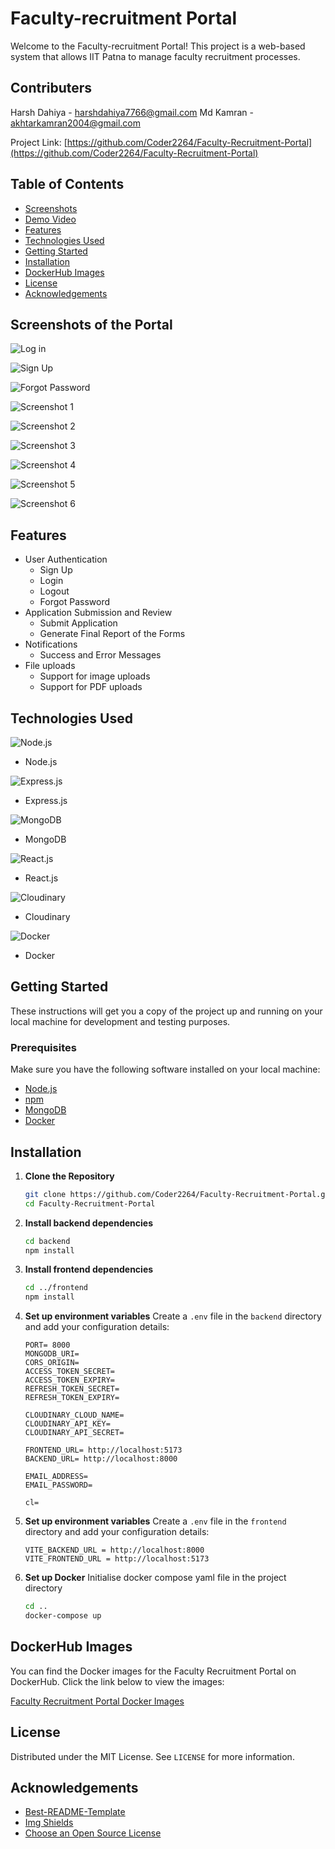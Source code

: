 # Faculty-recruitment Portal

Welcome to the Faculty-recruitment Portal! This project is a web-based system that allows IIT Patna to manage faculty recruitment processes.

## Contributers
Harsh Dahiya - harshdahiya7766@gmail.com
Md Kamran - akhtarkamran2004@gmail.com

Project Link: [https://github.com/Coder2264/Faculty-Recruitment-Portal](https://github.com/Coder2264/Faculty-Recruitment-Portal)

## Table of Contents
- [Screenshots](#screenshots-of-the-portal)
- [Demo Video](#demo-video)
- [Features](#features)
- [Technologies Used](#technologies-used)
- [Getting Started](#getting-started)
- [Installation](#installation)
- [DockerHub Images](#dockerhub-images)
- [License](#license)
- [Acknowledgements](#acknowledgements)

## Screenshots of the Portal

![Log in](https://res.cloudinary.com/dftyqcjar/image/upload/v1718346851/MyStorage/sb5tk6oem1twqqoov1co.png)

![Sign Up](https://res.cloudinary.com/dftyqcjar/image/upload/v1718346852/MyStorage/l5zuw9zwertitbluxrlk.png)

![Forgot Password](https://res.cloudinary.com/dftyqcjar/image/upload/v1718346852/MyStorage/ajwyzlovjvmpr42ocmyh.png)

![Screenshot 1](https://res.cloudinary.com/dftyqcjar/image/upload/v1718345250/MyStorage/amvimt3ecwpelmpyylqh.png)

![Screenshot 2](https://res.cloudinary.com/dftyqcjar/image/upload/v1718345250/MyStorage/egul7pzwforqxeevwxn4.png)

![Screenshot 3](https://res.cloudinary.com/dftyqcjar/image/upload/v1718345250/MyStorage/vtdla265m9eenqfam8rg.png)

![Screenshot 4](https://res.cloudinary.com/dftyqcjar/image/upload/v1718345250/MyStorage/lnem6q8np08rf7c8pwgy.png)

![Screenshot 5](https://res.cloudinary.com/dftyqcjar/image/upload/v1718345251/MyStorage/jfg0tg47vbyg23iju76l.png)

![Screenshot 6](https://res.cloudinary.com/dftyqcjar/image/upload/v1718345251/MyStorage/ejlmydqwm3euf0kbeomz.png)


## Features
- User Authentication
  - Sign Up
  - Login
  - Logout
  - Forgot Password
- Application Submission and Review
  - Submit Application
  - Generate Final Report of the Forms
- Notifications
  - Success and Error Messages
- File uploads
  - Support for image uploads
  - Support for PDF uploads

## Technologies Used


![Node.js](https://nodejs.org/static/images/logo.svg)
- Node.js

![Express.js](https://expressjs.com/images/express-facebook-share.png)
- Express.js

![MongoDB](https://webassets.mongodb.com/_com_assets/cms/MongoDB_Logo_FullColorBlack_RGB-4td3yuxzjs.png)
- MongoDB

![React.js](https://upload.wikimedia.org/wikipedia/commons/thumb/a/a7/React-icon.svg/1200px-React-icon.svg.png)
- React.js

![Cloudinary](https://res.cloudinary.com/cloudinary/image/upload/new_cloudinary_logo_square.png)
- Cloudinary

![Docker](https://pbs.twimg.com/profile_images/1749553035133566976/hMA0FbDk_400x400.jpg)
- Docker

## Getting Started
These instructions will get you a copy of the project up and running on your local machine for development and testing purposes.

### Prerequisites

Make sure you have the following software installed on your local machine:
- [Node.js](https://nodejs.org/en/)
- [npm](https://www.npmjs.com/)
- [MongoDB](https://www.mongodb.com/)
- [Docker](https://www.docker.com/)

## Installation

1. **Clone the Repository**
    ```bash
    git clone https://github.com/Coder2264/Faculty-Recruitment-Portal.git
    cd Faculty-Recruitment-Portal
    ```
2. **Install backend dependencies**
    ```bash
    cd backend
    npm install
    ```

3. **Install frontend dependencies**
    ```bash
    cd ../frontend
    npm install
    ```
4. **Set up environment variables**
    Create a `.env` file in the `backend` directory and add your configuration details:
    ```env
    PORT= 8000
    MONGODB_URI=
    CORS_ORIGIN=
    ACCESS_TOKEN_SECRET=
    ACCESS_TOKEN_EXPIRY=
    REFRESH_TOKEN_SECRET=
    REFRESH_TOKEN_EXPIRY=
    
    CLOUDINARY_CLOUD_NAME=
    CLOUDINARY_API_KEY=
    CLOUDINARY_API_SECRET=
    
    FRONTEND_URL= http://localhost:5173
    BACKEND_URL= http://localhost:8000
    
    EMAIL_ADDRESS=
    EMAIL_PASSWORD=
    
    cl=
    ```

5. **Set up environment variables**
    Create a `.env` file in the `frontend` directory and add your configuration details:
    ```env
    VITE_BACKEND_URL = http://localhost:8000
    VITE_FRONTEND_URL = http://localhost:5173
    ```
6. **Set up Docker**
    Initialise docker compose yaml file in the project directory
    ```bash
    cd ..
    docker-compose up
    ```

## DockerHub Images

You can find the Docker images for the Faculty Recruitment Portal on DockerHub. Click the link below to view the images:

[Faculty Recruitment Portal Docker Images](https://hub.docker.com/r/kamran676446/faculty-recruitment-portal/tags)


## License

Distributed under the MIT License. See `LICENSE` for more information.

## Acknowledgements

* [Best-README-Template](https://github.com/othneildrew/Best-README-Template)
* [Img Shields](https://shields.io)
* [Choose an Open Source License](https://choosealicense.com)
